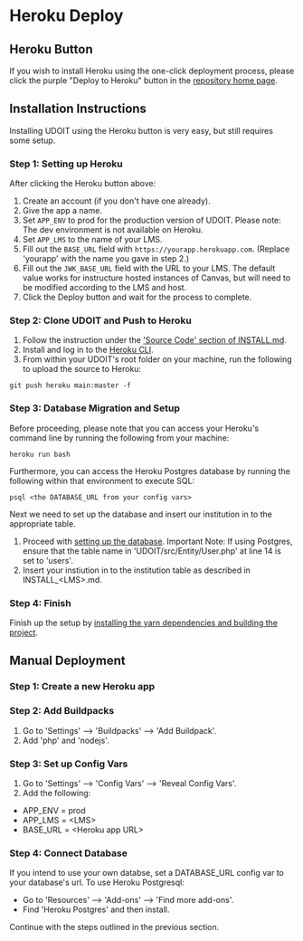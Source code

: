 # Heroku Deploy
## Heroku Button
If you wish to install Heroku using the one-click deployment process, please click the purple "Deploy to Heroku" button in the [repository home page](https://github.com/ucfopen/UDOIT/tree/issue/570-heroku).

## Installation Instructions
Installing UDOIT using the Heroku button is very easy, but still requires some setup.

### Step 1: Setting up Heroku
After clicking the Heroku button above:

1. Create an account (if you don't have one already).
2. Give the app a name.
3. Set `APP_ENV` to prod for the production version of UDOIT. Please note: The dev environment is not available on Heroku.
4. Set `APP_LMS` to the name of your LMS.
5. Fill out the `BASE_URL` field with `https://yourapp.herokuapp.com`. (Replace 'yourapp' with the name you gave in step 2.)
5. Fill out the `JWK_BASE_URL` field with the URL to your LMS. The default value works for instructure hosted instances of Canvas, but will need to be modified according to the LMS and host.
6. Click the Deploy button and wait for the process to complete.

### Step 2: Clone UDOIT and Push to Heroku
1. Follow the instruction under the ['Source Code' section of INSTALL.md](https://github.com/ucfopen/UDOIT/blob/issue/570-heroku/INSTALL.md#source-code).
2. Install and log in to the [Heroku CLI](https://devcenter.heroku.com/articles/heroku-cli).
3. From within your UDOIT's root folder on your machine, run the following to upload the source to Heroku:
```
git push heroku main:master -f
```

### Step 3: Database Migration and Setup
Before proceeding, please note that you can access your Heroku's command line by running the following from your machine:
```
heroku run bash
```
Furthermore, you can access the Heroku Postgres database by running the following within that environment to execute SQL:
```
psql <the DATABASE_URL from your config vars>
```
Next we need to set up the database and insert our institution in to the appropriate table.
1. Proceed with [setting up the database](https://github.com/ucfopen/UDOIT/blob/issue/570-heroku/INSTALL.md#database-setup).
  Important Note: If using Postgres, ensure that the table name in 'UDOIT/src/Entity/User.php' at line 14 is set to 'users'.
2. Insert your instiution in to the institution table as described in INSTALL_\<LMS\>.md.
### Step 4: Finish
Finish up the setup by [installing the yarn dependencies and building the project](https://github.com/ucfopen/UDOIT/blob/issue/570-heroku/INSTALL.md#javascript).

## Manual Deployment
### Step 1: Create a new Heroku app
### Step 2: Add Buildpacks
1. Go to 'Settings' --> 'Buildpacks' --> 'Add Buildpack'.
2. Add 'php' and 'nodejs'.
### Step 3: Set up Config Vars
1. Go to 'Settings' --> 'Config Vars' --> 'Reveal Config Vars'.
2. Add the following:
  * APP_ENV = prod
  * APP_LMS = \<LMS\>
  * BASE_URL = \<Heroku app URL\>
### Step 4: Connect Database
If you intend to use your own databse, set a DATABASE_URL config var to your database's url. To use Heroku Postgresql:
  * Go to 'Resources' --> 'Add-ons' --> 'Find more add-ons'.
  * Find 'Heroku Postgres' and then install.

Continue with the steps outlined in the previous section.
